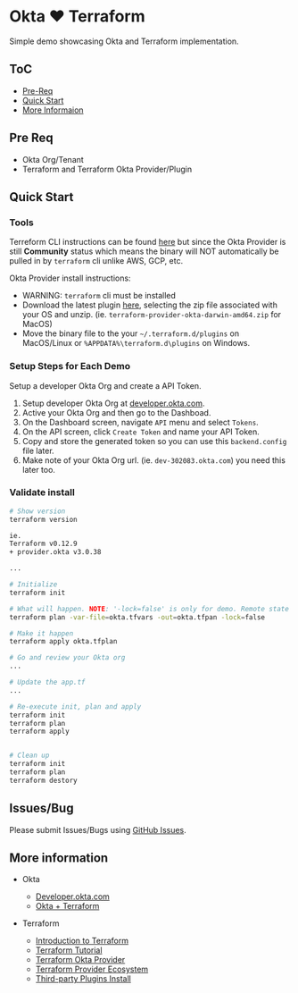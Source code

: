 # Okta :heart: Terraform
Simple demo showcasing Okta and Terraform implementation.


## ToC
* [Pre-Req](#pre-req)
* [Quick Start](#quick-start)
* [More Informaion](#more-information)

## Pre Req

* Okta Org/Tenant
* Terraform and Terraform Okta Provider/Plugin

## Quick Start

### Tools

Terreform CLI instructions can be found [here](https://learn.hashicorp.com/terraform/getting-started/install.html) but since the Okta Provider is still **Community** status which means the binary will NOT automatically be pulled in by `terraform` cli unlike AWS, GCP, etc.

Okta Provider install instructions:

* WARNING: `terraform` cli  must be installed
* Download the latest plugin [here](https://github.com/articulate/terraform-provider-okta/releases), selecting the zip file associated with your OS and unzip. (ie. `terraform-provider-okta-darwin-amd64.zip` for MacOS)
* Move the binary file to the your `~/.terraform.d/plugins` on MacOS/Linux or `%APPDATA%\terraform.d\plugins` on Windows.

### Setup Steps for Each Demo

Setup a developer Okta Org and create a API Token.

1. Setup developer Okta Org at [developer.okta.com](https://developer.okta.com/).
2. Active your Okta Org and then go to the Dashboad.
3. On the Dashboard screen, navigate `API` menu and select `Tokens`.
4. On the API screen, click `Create Token` and name your API Token.
5. Copy and store the generated token so you can use this `backend.config` file later.
6. Make note of your Okta Org url. (ie. `dev-302083.okta.com`) you need this later too.

### Validate install

```bash
# Show version
terraform version

ie.
Terraform v0.12.9
+ provider.okta v3.0.38

...

```

```bash
# Initialize
terraform init

# What will happen. NOTE: '-lock=false' is only for demo. Remote state and Locking is recommended for resources.
terraform plan -var-file=okta.tfvars -out=okta.tfpan -lock=false

# Make it happen
terraform apply okta.tfplan

# Go and review your Okta org
...

# Update the app.tf
...

# Re-execute init, plan and apply
terraform init
terraform plan
terraform apply


# Clean up
terraform init
terraform plan
terraform destory
```

## Issues/Bug

Please submit Issues/Bugs using [GitHub Issues](https://github.com/noinarisak/okta-terraform-demo/issues).

## More information

* Okta
  * [Developer.okta.com](https://developer.okta.com)
  * [Okta + Terraform](https://www.okta.com/blog/2019/08/better-together-using-the-okta-integration-with-hashicorp-terraform)

* Terraform
  * [Introduction to Terraform](https://www.terraform.io/intro/index.html)
  * [Terraform Tutorial](https://learn.hashicorp.com/terraform)
  * [Terraform Okta Provider](https://www.terraform.io/docs/providers/okta/index.html)
  * [Terraform Provider Ecosystem](https://www.terraform.io/docs/providers/index.html)
  * [Third-party Plugins Install](https://www.terraform.io/docs/configuration/providers.html#third-party-plugins)
